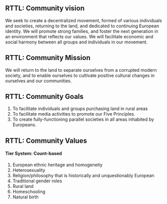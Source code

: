 ## RTTL: Community vision 
We seek to create a decentralized movement, formed of various individuals and societies, returning to the land, and dedicated to continuing European identity. We will promote strong families, and foster the next generation in an environment that reflects our values. We will facilitate economic and social harmony between all groups and individuals in our movement. 

## RTTL: Community Mission 
We will return to the land to separate ourselves from a corrupted modern society, and to enable ourselves to cultivate positive cultural changes in ourselves and our communities.

## RTTL: Community Goals 
1. To facilitate individuals and groups purchasing land in rural areas
2. To facilitate media activities to promote our Five Principles.
3. To create fully-functioning parallel societies in all areas inhabited by Europeans. 

## RTTL: Community Values 
#### Tier System: Count-based 

1. European ethnic heritage and homogeneity 
2. Heterosexuality
3. Religion/philosophy that is historically and unquestionably European
4. Traditional gender roles 
5. Rural land
6. Homeschooling
7. Natural birth 
